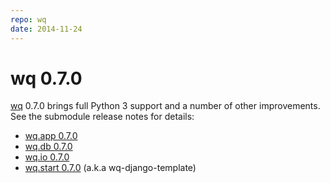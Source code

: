 ```yaml
---
repo: wq
date: 2014-11-24
---
```


# wq 0.7.0

[wq](../index.md) 0.7.0 brings full Python 3 support and a number of other improvements.  See the submodule release notes for details:
- [wq.app 0.7.0](./wq.app-0.7.0.md)
- [wq.db 0.7.0](./wq.db-0.7.0.md)
- [wq.io 0.7.0](https://django-data-wizard.wq.io/releases/itertable-0.7.0)
- [wq.start 0.7.0](./wq-django-template-0.7.0.md) (a.k.a wq-django-template)

